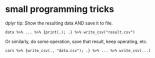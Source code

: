 # small programming tricks
dplyr tip: Show the resulting data AND save it to file.
```
data %>% ... %>% {print(.); .} %>% write_csv("result.csv")
```


Or similarly, do some operation, save that result, keep operating, etc.

```
cars %>% {write_csv(., "data.csv"); .} %>% ... %>% write_csv(...)
```
